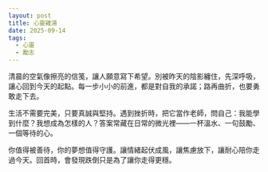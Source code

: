 ```yaml
---
layout: post
title: 心靈雞湯
date: 2025-09-14
tags:
  - 心靈
  - 勵志
---
```


清晨的空氣像擦亮的信笺，讓人願意寫下希望。別被昨天的陰影纏住，先深呼吸，讓心回到今天的起點。每一步小小的前進，都是對自我的承諾；路再曲折，也要勇敢走下去。

生活不需要完美，只要真誠與堅持。遇到挫折時，把它當作老師，問自己：我能學到什麼？我想成為怎樣的人？答案常藏在日常的微光裡——一杯溫水、一句鼓勵、一個等待的心。

你值得被善待，你的夢想值得守護。讓情緒起伏成風，讓焦慮放下，讓耐心陪你走過今天。回首時，會發現跌倒只是為了讓你走得更穩。